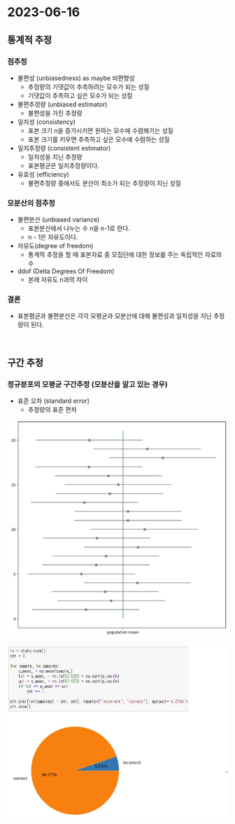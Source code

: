 # 2023-06-16

## 통계적 추정

### 점추정

* 불편성 (unbiasedness) as maybe 비편향성
    * 추정량의 기댓값이 추측하려는 모수가 되는 성질
    * 기댓값이 추측하고 싶은 모수가 되는 성질
* 불편추정량 (unbiased estimator)
    * 불편성을 가진 추정량
* 일치성 (consistency)
    * 표본 크기 n을 증가시키면 원하는 모수에 수렴해가는 성질
    * 표본 크기를 키우면 추측하고 싶은 모수에 수렴하는 성질
* 일치추정량 (consistent estimator)
    * 일치성을 지닌 추정량
    * 표본평균은 일치추정량이다.
* 유효성 (efficiency)
    * 불편추정량 중에서도 분산이 최소가 되는 추정량이 지닌 성질

### 모분산의 점추정

* 불편분산 (unbiased variance)
    * 표본분산에서 나누는 수 n을 n-1로 한다.
    * n - 1은 자유도이다.
* 자유도(degree of freedom)
    * 통계적 추정을 할 때 표본자료 중 모집단에 대한 정보를 주는 독립적인 자료의 수
* ddof (Delta Degrees Of Freedom)
    * 본래 자유도 n과의 차이


### 결론
* 표본평균과 불편분산은 각각 모평균과 모분산에 대해 불편성과 일치성을 지닌 추정량이 된다.

<br/>

## 구간 추정

### 정규분포의 모평균 구간추정 (모분산을 알고 있는 경우)

* 표준 오차 (standard error)
    * 추정량의 표준 편차

![interval](interval.jpg)

![interval_pie](interval_pie.jpg)
